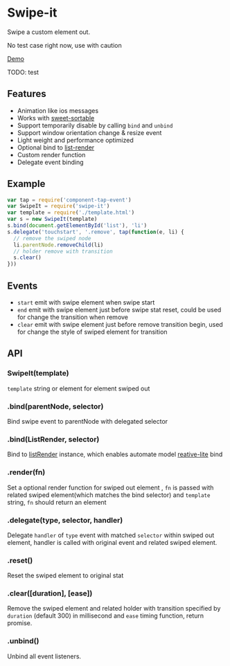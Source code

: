 # Swipe-it

Swipe a custom element out.

No test case right now, use with caution

[Demo](http://chemzqm.github.io/swipe-it/)

TODO: test

## Features

* Animation like ios messages
* Works with [sweet-sortable](https://github.com/chemzqm/sweet-sortable)
* Support temporarily disable by calling `bind` and `unbind`
* Support window orientation change & resize event
* Light weight and performance optimized
* Optional bind to [list-render](https://github.com/chemzqm/list-render)
* Custom render function
* Delegate event binding

## Example

``` js
var tap = require('component-tap-event')
var SwipeIt = require('swipe-it')
var template = require('./template.html')
var s = new SwipeIt(template)
s.bind(document.getElementById('list'), 'li')
s.delegate('touchstart', '.remove', tap(function(e, li) {
  // remove the swiped node
  li.parentNode.removeChild(li)
  // holder remove with transition
  s.clear()
}))
```

## Events

* `start` emit with swipe element when swipe start
* `end` emit with swipe element just before swipe stat reset, could be used for change the transition when remove
* `clear` emit with swipe element just before remove transition begin, used for change the style of swiped element for transition

## API

### SwipeIt(template)

`template` string or element for element swiped out

### .bind(parentNode, selector)

Bind swipe event to parentNode with delegated selector

### .bind(ListRender, selector)

Bind to [listRender](https://github.com/chemzqm/list-render) instance, which enables automate model [reative-lite](https://github.com/chemzqm/reactive-lite) bind

### .render(fn)

Set a optional render function for swiped out element , `fn` is passed with related swiped element(which matches the bind selector) and `template` string, `fn` should return an element

### .delegate(type, selector, handler)

Delegate `handler` of `type` event with matched `selector` within swiped out element, handler is called with original event and related swiped element.

### .reset()

Reset the swiped element to original stat

### .clear([duration], [ease])

Remove the swiped element and related holder with transition specified by `duration` (default 300) in millisecond and `ease` timing function, return promise.

### .unbind()

Unbind all event listeners.
